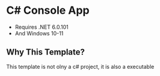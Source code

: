 # C# Console App

- Requires .NET 6.0.101
- And Windows 10-11

## Why This Template?

This template is not olny a c# project, it is also a executable 
